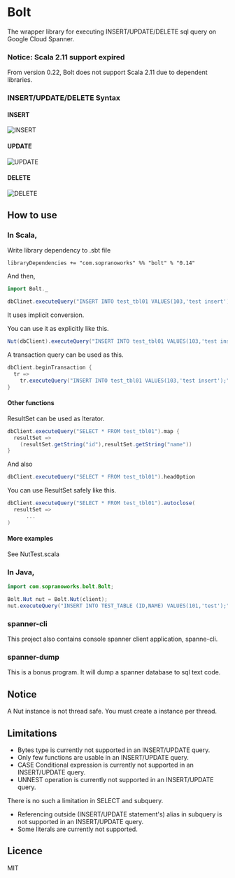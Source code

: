 # Bolt

The wrapper library for executing INSERT/UPDATE/DELETE sql query on Google Cloud Spanner.

### Notice: Scala 2.11 support expired

From version 0.22, Bolt does not support Scala 2.11 due to dependent libraries.

### INSERT/UPDATE/DELETE Syntax

#### INSERT
![INSERT](images/insert.png)

#### UPDATE
![UPDATE](images/update.png)

#### DELETE
![DELETE](images/delete.png)

## How to use

### In Scala,

Write library dependency to .sbt file

```
libraryDependencies += "com.sopranoworks" %% "bolt" % "0.14"
```

And then,

```scala
import Bolt._

dbClinet.executeQuery("INSERT INTO test_tbl01 VALUES(103,'test insert');")
```

It uses implicit conversion.

You can use it as explicitly like this.

```scala
Nut(dbClient).executeQuery("INSERT INTO test_tbl01 VALUES(103,'test insert');")

```

A transaction query can be used as this.

```scala
dbClient.beginTransaction {
  tr =>
    tr.executeQuery("INSERT INTO test_tbl01 VALUES(103,'test insert');")
}
```


#### Other functions

ResultSet can be used as Iterator.

```scala
dbClient.executeQuery("SELECT * FROM test_tbl01").map {
  resultSet =>
    (resultSet.getString("id"),resultSet.getString("name"))
}
```

And also

```scala
dbClient.executeQuery("SELECT * FROM test_tbl01").headOption
```

You can use ResultSet safely like this.

```scala
dbClient.executeQuery("SELECT * FROM test_tbl01").autoclose(
  resultSet =>
      ...
)
```

#### More examples

See NutTest.scala


### In Java,

```java
import com.sopranoworks.bolt.Bolt;

Bolt.Nut nut = Bolt.Nut(client);
nut.executeQuery("INSERT INTO TEST_TABLE (ID,NAME) VALUES(101,'test');");
```

### spanner-cli

This project also contains console spanner client application, spanne-cli.

### spanner-dump

This is a bonus program.
It will dump a spanner database to sql text code.

## Notice

A Nut instance is not thread safe.
You must create a instance per thread.


## Limitations

* Bytes type is currently not supported in an INSERT/UPDATE query. 
* Only few functions are usable in an INSERT/UPDATE query.
* CASE Conditional expression is currently not supported in an INSERT/UPDATE query.
* UNNEST operation is currently not supported in an INSERT/UPDATE query.

There is no such a limitation in SELECT and subquery.

* Referencing outside (INSERT/UPDATE statement's) alias in subquery is not supported in an INSERT/UPDATE query.
* Some literals are currently not supported.

## Licence

MIT
